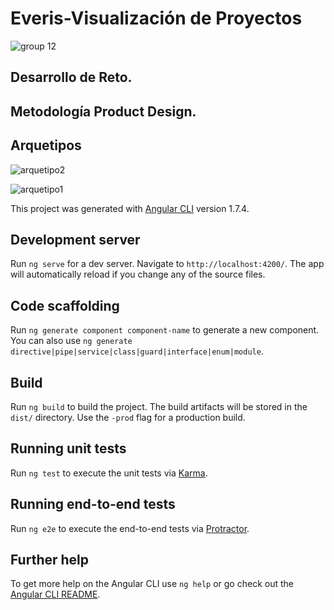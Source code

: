 # Everis-Visualización de Proyectos

![group 12](https://user-images.githubusercontent.com/32305619/38673228-548aaa38-3e16-11e8-802e-8acfc23de89b.png)

## Desarrollo de Reto.
## Metodología Product Design.

## Arquetipos

![arquetipo2](https://user-images.githubusercontent.com/32305619/38676857-fb6c7dbc-3e21-11e8-9854-a1f820d080e7.jpg)

![arquetipo1](https://user-images.githubusercontent.com/32305619/38676911-27a2e998-3e22-11e8-931a-59cd61e80c63.jpg)



This project was generated with [Angular CLI](https://github.com/angular/angular-cli) version 1.7.4.

## Development server

Run `ng serve` for a dev server. Navigate to `http://localhost:4200/`. The app will automatically reload if you change any of the source files.

## Code scaffolding

Run `ng generate component component-name` to generate a new component. You can also use `ng generate directive|pipe|service|class|guard|interface|enum|module`.

## Build

Run `ng build` to build the project. The build artifacts will be stored in the `dist/` directory. Use the `-prod` flag for a production build.

## Running unit tests

Run `ng test` to execute the unit tests via [Karma](https://karma-runner.github.io).

## Running end-to-end tests

Run `ng e2e` to execute the end-to-end tests via [Protractor](http://www.protractortest.org/).

## Further help

To get more help on the Angular CLI use `ng help` or go check out the [Angular CLI README](https://github.com/angular/angular-cli/blob/master/README.md).
